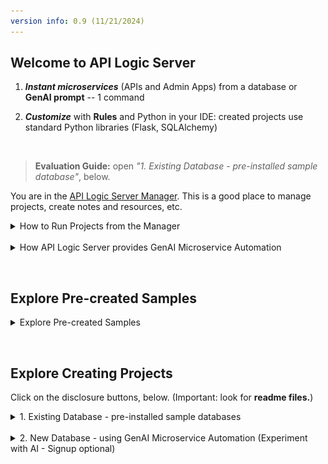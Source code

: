 ```yaml
---
version info: 0.9 (11/21/2024)
---
```

## Welcome to API Logic Server

1. ***Instant microservices*** (APIs and Admin Apps) from a database or **GenAI prompt** -- 1 command

2. ***Customize*** with **Rules** and Python in your IDE: created projects use standard Python libraries (Flask, SQLAlchemy)

</br>

> **Evaluation Guide:** open *"1. Existing Database - pre-installed sample database"*, below.

You are in the [API Logic Server Manager](https://apilogicserver.github.io/Docs/Manager/).  This is a good place to manage projects, create notes and resources, etc.

<details markdown>

<summary>How to Run Projects from the Manager </summary>

<br>You typically run projects by opening an IDE on the project folder, using provided Run Configurations.

For a quick preview, you can also run from the Manager; there are 2 ways:

1. Use ***another instance of VSCode.***  You can *examine* them in this current instance, but *run* them in their own instance.

    * To do so, you probably want to acquire this extension: `Open Folder Context Menus for VS Code`. It will enable you to open the sample, tutorial or your own projects in another instance of VSCode.

    * This option provides more Run/Debug options (e.g., run without security, etc),

2. Or, use the Run/Debug Entry: `API Logic Server Run (run project from manager)`

</details>
</br>

<details markdown>

<summary>How API Logic Server provides GenAI Microservice Automation </summary>

&nbsp;

## Using GenAI Microservice Automation

Use the CLI (Command Language Interface, in your IDE) to create projects from either existing databases, or GenAI prompts.  This creates a project you can open, run and customize in your IDE.

[![GenAI Automation](https://github.com/ApiLogicServer/Docs/blob/main/docs/images/sample-ai/copilot/genai-automation-video.png?raw=true)](https://www.youtube.com/watch?v=LSh7mqGiT0k&t=5s "Microservice Automation")

&nbsp;

## What Is API Logic Server

It's an open source Python project consisting of a CLI to create projects, and runtime libraries to execute them.

[![Architecture](https://github.com/ApiLogicServer/Docs/blob/main/docs/images/Architecture-What-Is.png?raw=true)](https://apilogicserver.github.io/Docs/Architecture-What-Is/#runtimes-and-cli)

&nbsp;

## Modern Scalable Runtime Architecture

Created projects use standard Flask and SQLAlchemy; automation is provided by Logic Bank (the rule engine) and SAFRS (JSON:APIs).  Scripts are provided to containerize projects, and deploy to Azure.

[![Architecture - Runtime](https://github.com/ApiLogicServer/Docs/blob/main/docs/images/Architecture-Runtime-Stack.png?raw=true)](https://apilogicserver.github.io/Docs/Architecture-What-Is/#key-runtime-components)

&nbsp;

</details>

&nbsp;

## Explore Pre-created Samples

<details markdown>

<summary> Explore Pre-created Samples</summary>

<br>The `samples` folder has pre-created important projects you will want to review at some point (Important: look for **readme files**):

* [nw_sample_nocust](https://apilogicserver.github.io/Docs/Tutorial/) - northwind (customers, orders...) database

    * This reflects the results you can expect with your own databases

* [nw_sample](https://apilogicserver.github.io/Docs/Sample-Database/) - same database, but with ***with [customizations](https://apilogicserver.github.io/Docs/IDE-Customize/) added***.  It's a great resource for exploring how to customize your projects.

    * Hint: use your IDE to search for `#als`

* [tutorial](https://apilogicserver.github.io/Docs/Tutorial/) - short (~30 min) walk-through of using API Logic Server using the northwind (customers, orders...) database

</br>

<details markdown>

<summary>You can always re-create the samples</summary>

<br>Re-create them as follows:

1. Open a terminal window (**Terminal > New Terminal**), and paste the following CLI command:

```bash
ApiLogicServer create --project-name=samples/tutorial --db-url=
ApiLogicServer create --project-name=samples/nw_sample --db-url=nw+
ApiLogicServer create --project-name=samples/nw_sample_nocust --db-url=nw
```
</details>


</details>


&nbsp;

##  Explore Creating Projects

Click on the disclosure buttons, below.  (Important: look for **readme files.**)
</br>

<details markdown>

<summary> 1. Existing Database - pre-installed sample databases </summary>

<br>For a self-demo, use the CLI (**Terminal > New Terminal**), and try the pre-installed [**Basic Demo**](https://apilogicserver.github.io/Docs/Sample-Basic-Demo/):

```
als create --project-name=basic_demo --db-url=basic_demo
```

<br>To create a larger project, try the pre-installed [**northwind database**](https://apilogicserver.github.io/Docs/Tutorial/) (imagine your own database here):

```
als create --project-name=nw_sample_nocust --db-url=sqlite:///nw.sqlite
```

<br>See **with customizations** in the [pre-created sample apps](#important-pre-created-sample-apps).  This is an **important learning resource**.

Then, try your own databases [(db-url examples here)](https://apilogicserver.github.io/Docs/Database-Connectivity/), or experiment with [these Docker databases](https://apilogicserver.github.io/Docs/Database-Docker/).

</details>
</br>

<details markdown>

<summary> 2. New Database - using GenAI Microservice Automation (Experiment with AI - Signup optional)</summary>

<br>You can do this with or without signup:

1. If you have signed up, this will create and open a project called `genai_demo` from `genai_demo.prompt` (available in left Explorer pane):

```bash
als genai --using=system/genai/examples/genai_demo/genai_demo.prompt
```


2. ***Or,*** you can simulate the process (no signup) using:


```bash
als genai --using=genai_demo.prompt --repaired-response=system/genai/examples/genai_demo/genai_demo_conversation/genai_demo_conversation_005.response-example
```
</br>

<details markdown>

<summary> What Just Happened? &nbsp;&nbsp;&nbsp;Next Steps...</summary>

<br>`genai` processing is shown below (internal steps denoted in grey):

1. You create your.prompt file, and invoke `als genai --using=your.prompt`.  genai then creates your project as follows:

    a. Submits your prompt to the `ChatGPT API`

    b. Writes the response to file, so you can correct and retry if anything goes wrong

    c. Extracts model.py from the response

    d. Invokes `als create-from-model`, which creates the database and your project

2. Your created project is opened in your IDE, ready to execute and customize.  

    a. Review `Sample-Genai.md`, Explore Customizations.

![GenAI Automation](system/images/genai.png)

</details>
</br>

<details markdown>

<summary> You can iterate the data model and logic</summary>

<br>You can add new columns/tables, while keeping the prior model intact:

```bash title='Iterate Without Logic'
# Step 1 - create without logic
als genai --project-name='genai_demo_no_logic' --using=system/genai/examples/genai_demo/genai_demo_no_logic.prompt
# open Docs/db.dbml
```

```bash title='Iterate With Logic'
# Iterate with data model and logic
als genai --project-name='genai_demo_with_logic' --using=system/genai/examples/genai_demo/genai_demo_iteration
# open Docs/db.dbml
```
</details>
</br>

<details markdown>

<summary> You can declare informal logic</summary>

<br>You can declare rules using dot notation, or more informally:

```bash title="Informal Logic (no dot notation)"
als genai --using=system/genai/examples/genai_demo/genai_demo_informal.prompt --project-name=genai_demo_informal
```
</details>
</br>


<details markdown>

<summary> Multi-Rule Logic</summary>

<br>You can add new columns/tables, while keeping the prior model intact:

```bash title="Multi-Rule Logic"
als genai --using=system/genai/examples/emp_depts/emp_dept.prompt
```
</details>
</br>

<details markdown>

<summary> You can ask AI to suggest logic (great way to learn!)</summary>

<br>You can create a project, and ask GenAI for logic suggestions:

```bash title='1. Create Project, without Rules'
# 1. Create Project, without Rules
als genai --project-name='genai_demo_no_logic' --using=system/genai/examples/genai_demo/genai_demo_no_logic.prompt
```

```bash title="2. Request Rule Suggestions"
# 2. Request Rule Suggestions
cd genai_demo_no_logic
als genai-logic --suggest
```

You can review the suggestions in the `genai_demo_no_logic` project:

 * See and edit: `docs/logic/logic_suggestions.txt` (used in step 3, below)
    * This corresponds to the Logic Editor - Logic View in the WebGenAI web app
 * Diagnostic info at: `docs/logic/logic_suggestions.response`

```bash title="3. See the rules for the logic"
# 3. See the rule code for the logic
als genai-logic --suggest --logic='*'
```
You can inspect the generated code:

* `docs/logic/logic_suggestions_code.txt`
    * This corresponds to the Suggestions Editor - Code View in the WebGenAI web app

Important notes about suggestions and generated code:
* This service is intended to identify logic that does not translate into proper code
    * Delete the logic lines from `docs/logic/logic_suggestions.txt`
* It is not advised to paste the code into `logic/declare_logic.py`
    * Your logic may result in new data model attributes
    * These are created automatically by running `als genai` (next step)
* The suggestions are useful, but not *wise*
    * For example, the balance rule might be right, but the item.amount was not addressed

When you are ready to proceed:
1. Paste your `docs/logic/logic_suggestions.txt` into: `docs/genai_demo_no_logic_003.prompt`
    * Skip this step to just keep the original suggestion
2. Execute the following to create a *new project* (iteration), with logic:

```bash title="4. Now, (alter and) Implement the Rule Suggestions"
# 4. Now, (alter and) Implement the Rule Suggestions
cd ..
als genai --project-name='genai_demo_with_logic' --using=genai_demo_no_logic/docs
```
Internal Note: this sequence available in the run configs (s1/s4).

</details>

</br>

<details markdown>

<summary>Fixup - update data model with new attributes from rules</summary>

<br>Fixes project issues by updating the Data Model and Test Data:

1. Collects the latest model, rules, and test data from the --using directory.
2. Calls ChatGPT (or similar) to resolve missing columns or data in the project.
3. Saves the fixup request/response under a 'fixup' folder.

For example: 
1. Comment out the `Customer.Balance` in `genai_demo_with_logic/models.py`
2. Run, and note the error
3. Repair:
```
# Ask ChatGPT to rebuild the data model and test data - create missing attrs per the current rules
als genai-utils --fixup
# see results in genai_demo_with_logic/docs/fixup

# create a new project with the correct data model & test data
als genai --using=genai_demo_with_logic_fixed --project-name=genai_demo_with_logic_fixed --retries=-1 --repaired-response=genai_demo_with_logic/docs/fixup/response_fixup.json
```

Internal Note: this sequence available in the run configs (f1/f2).

</details>


</br>

<details markdown>

<summary>Recompute - rebuild the test data</summary>

<br>Fixes project issues by updating the Data Model and Test Data:

FIXME needs validation, thought

1. Create genai_demo: `als genai --using=system/genai/examples/genai_demo/genai_demo.prompt --project-name=`genai_demo`
2. Prepare the `recompute` dir
```bash
cp -r docs docs/recompute
mv docs/recompute/genai_demo_001.prompt docs/recompute/genai_demo_001.promptZ
mv docs/recompute/genai_demo_002.prompt docs/recompute/genai_demo_002.promptZ
cp ../system/genai/prompt_inserts/recompute.prompt docs/recompute/genai_demo_004.prompt
```
3. Run Recompute
```
# Ask ChatGPT to recompute the data model and test data - create missing attrs per the current rules
cd genai_demo
als genai-utils --submit --using=docs/recompute
```
4. Observe response.json has test data rows (future support can use these to update the database)

Internal Note: this sequence available in the run configs r1.

</br>

<details markdown>

<summary> You can also execute directly, and iterate</summary>

<br>You can add new columns/tables, while keeping the prior model intact:

```bash title="Iterate"
# create project without creating a file...
als genai-create --project-name='customer_orders' --using='customer orders'

als genai-iterate --using='add Order Details and Products'
# open Docs/db.dbml
```

</details>
</br>

<details markdown>

<summary> AI somtimes fails - here's how to recover</summary>

<br>AI results are not consistent, so the model file may need corrections.  You can find it at `system/genai/temp/model.py`.  You can correct the model file, and then run:

```bash
als create --project-name=genai_demo --from-model=system/genai/temp/create_db_models.py --db-url=sqlite
```

Or, correct the chatgpt response, and

```bash
als genai --using=genai_demo.prompt --repaired-response=system/genai/examples/genai_demo/genai_demo.response_example
```

We have seen failures such as:

* duplicate definition of `DECIMAL`
* unclosed parentheses
* data type errors in test data creation
* wrong engine import: from logic_bank import Engine, constraint
* bad test data creation: with Engine() as engine...
* Bad load code (no session)

</details>
</br>

<details markdown>

<summary> Postgresql Example </summary>

You can test this as follows:

1. Use [our docker image](https://apilogicserver.github.io/Docs/Database-Docker/):
2. And try:

```bash
als genai --using=system/genai/examples/postgres/genai_demo_pg.prompt --db-url=postgresql://postgres:p@localhost/genai_demo
```

Provisos:

* You have to create the database first; we are considering automating that: https://stackoverflow.com/questions/76294523/why-cant-create-database-if-not-exists-using-sqlalchemy

</details>
</details>
</br>

<details markdown>

<summary> 3. New Database - using Copilot (Signup optional) </summary>

<br>You can use Copilot chat (if extension installed; if not, skip to step 3):

1. Create a model, eg:

<details markdown>

<summary> Show Me How to Use Copilot </summary>

<br>>Paste this into the Copilot prompt:

```
Use SQLAlchemy to create a sqlite database named sample_ai.sqlite, with customers, orders, items and product

Hints: use autonum keys, allow nulls, Decimal types, foreign keys, no check constraints.

Include a notes field for orders.

Create a few rows of only customer and product data.

Enforce the Check Credit requirement (do not generate check constraints):

1. Customer.Balance <= CreditLimit
2. Customer.Balance = Sum(Order.AmountTotal where date shipped is null)
3. Order.AmountTotal = Sum(Items.Amount)
4. Items.Amount = Quantity * UnitPrice
5. Store the Items.UnitPrice as a copy from Product.UnitPrice
```

![copilot](system/images/copilot.png)
</details>

<br>

2. Paste the copilot response into a new `sample_ai.py` file

3. Create your project:

```bash
als create --project-name=sample_ai --from-model=sample_ai.py --db-url=sqlite
```

4. This will create your database, create an API Logic Project from it, and launch your IDE.

</details>
</br>

<details markdown>

<summary> 4. New Database - using ChatGPT in the Browser (Signup not required)</summary>

<br>A final option for GenAI is to use your Browser with ChatGPT.

Please see [this doc](https://apilogicserver.github.io/Docs/Sample-AI-ChatGPT/)

</details>

&nbsp;

&nbsp;

## Appendix: Quick Basic Demo

This is a "cheat sheet" for experienced ALS users, e.g., to show your colleagues.

<details markdown>

<summary>Quick Basic Demo - Instructions</summary>

<br>This demo creates and customizes a project, starting from a database:

```bash title="Quick Basic Demo"

# Microservice Automation
# Admin App, API, Project
als create --project-name=basic_demo --db-url=basic_demo

# Logic and Security
# see logic (logic/declare_logic.py, logic/cocktail-napkin.jpg);  add an Order and Item
# see security (security/declare_security.py); compare customers, s1 vs. admin
als add-cust
als add-auth --db_url=auth

# Python Extensibility, Kafka Integration, Rebuild Iteration
# see logic/declare_logic.py (breakpoint for Kafka)
# Swagger: ServicesEndPoint.OrderB2B
als add-cust
als rebuild-from-database --db_url=sqlite:///database/db.sqlite
```

</details>


&nbsp;

## Appendix: GenAI Demo

This is a "cheat sheet" for experienced ALS users, e.g., to show your colleagues.

<details markdown>

<summary>Quick GenAI Demo - Instructions</summary>

<br>This demo creates and customizes a project, starting from a prompt:

```bash title="Quick GenAI Demo"

# Microservice Automation from GenAI Prompt
# Admin App, API, Project
als genai --using=system/genai/examples/genai_demo/genai_demo.prompt

# Or, Microservice Automation from Saved Response
# Admin App, API, Project
als genai --using=genai_demo.prompt --repaired-response=system/genai/temp/chatgpt_retry.response

# Logic and Security
#   - see logic (logic/declare_logic.py, logic/cocktail-napkin.jpg);  add an Order and Item
#   - see security (security/declare_security.py); compare customers, s1 vs. admin
# Python Extensibility, Kafka Integration, Rebuild Iteration
#   - see logic/declare_logic.py (breakpoint for Kafka)
#   - Swagger: ServicesEndPoint.OrderB2B
als add-cust
```

</details>
